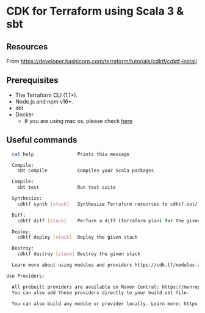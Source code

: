 
# CDK for Terraform using Scala 3 & sbt

## Resources

From https://developer.hashicorp.com/terraform/tutorials/cdktf/cdktf-install

## Prerequisites

* The Terraform CLI (1.1+).
* Node.js and npm v16+.
* sbt
* Docker
  * If you are using mac os, please check [here](github.com/docker/for-mac/issues/6531)


## Useful commands

```bash
  cat help                Prints this message

  Compile:
    sbt compile           Compiles your Scala packages

  Compile:
    sbt test              Run test suite

  Synthesize:
    cdktf synth [stack]   Synthesize Terraform resources to cdktf.out/

  Diff:
    cdktf diff [stack]    Perform a diff (terraform plan) for the given stack

  Deploy:
    cdktf deploy [stack]  Deploy the given stack

  Destroy:
    cdktf destroy [stack] Destroy the given stack

  Learn more about using modules and providers https://cdk.tf/modules-and-providers

Use Providers:

  All prebuilt providers are available on Maven Central: https://mvnrepository.com/artifact/com.hashicorp
  You can also add these providers directly to your build.sbt file.

  You can also build any module or provider locally. Learn more: https://cdk.tf/modules-and-providers
```

